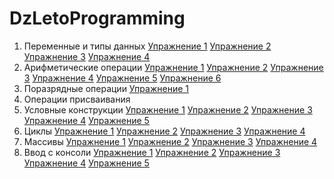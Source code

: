 # DzLetoProgramming
1. Переменные и типы данных
  [Упражнение 1](https://github.com/AlexanderErmolov/DzLetoProgramming/blob/main/variables_and_data_types_1.c)
  [Упражнение 2](https://github.com/AlexanderErmolov/DzLetoProgramming/blob/main/variables_and_data_types_2.c)
  [Упражнение 3](https://github.com/AlexanderErmolov/DzLetoProgramming/blob/main/variables_and_data_types_3.c)
  [Упражнение 4](https://github.com/AlexanderErmolov/DzLetoProgramming/blob/main/variables_and_data_types_4.c)
2. Арифметические операции
  [Упражнение 1](https://github.com/AlexanderErmolov/DzLetoProgramming/blob/main/arithmetic_operations_1.c)
  [Упражнение 2](https://github.com/AlexanderErmolov/DzLetoProgramming/blob/main/arithmetic_operations_2.c)
  [Упражнение 3](https://github.com/AlexanderErmolov/DzLetoProgramming/blob/main/arithmetic_operations_3.c)
  [Упражнение 4](https://github.com/AlexanderErmolov/DzLetoProgramming/blob/main/arithmetic_operations_4.c)
  [Упражнение 5](https://github.com/AlexanderErmolov/DzLetoProgramming/blob/main/arithmetic_operations_5.c)
  [Упражнение 6](https://github.com/AlexanderErmolov/DzLetoProgramming/blob/main/arithmetic_operations_6.c)
3. Поразрядные операции
   [Упражнение 1](https://github.com/AlexanderErmolov/DzLetoProgramming/blob/main/bitwise_operations.c)
4. Операции присваивания
5. Условные конструкции
  [Упражнение 1](https://github.com/AlexanderErmolov/DzLetoProgramming/blob/main/Conditional_constructions_1.c)
  [Упражнение 2](https://github.com/AlexanderErmolov/DzLetoProgramming/blob/main/Conditional_constructions_2.c)
  [Упражнение 3](https://github.com/AlexanderErmolov/DzLetoProgramming/blob/main/Conditional_constructions_3.c)
  [Упражнение 4](https://github.com/AlexanderErmolov/DzLetoProgramming/blob/main/Conditional_constructions_4.c)
  [Упражнение 5](https://github.com/AlexanderErmolov/DzLetoProgramming/blob/main/Conditional_constructions_5.c)
6. Циклы
   [Упражнение 1](https://github.com/AlexanderErmolov/DzLetoProgramming/blob/main/loops_1.c)
   [Упражнение 2](https://github.com/AlexanderErmolov/DzLetoProgramming/blob/main/loops_2.c)
   [Упражнение 3](https://github.com/AlexanderErmolov/DzLetoProgramming/blob/main/loops_3.c)
   [Упражнение 4](https://github.com/AlexanderErmolov/DzLetoProgramming/blob/main/loops_4.c)
7. Массивы
   [Упражнение 1](https://github.com/AlexanderErmolov/DzLetoProgramming/blob/main/arrays_1.c)
   [Упражнение 2](https://github.com/AlexanderErmolov/DzLetoProgramming/blob/main/arrays_2.c)
   [Упражнение 3](https://github.com/AlexanderErmolov/DzLetoProgramming/blob/main/arrays_3.c)
   [Упражнение 4](https://github.com/AlexanderErmolov/DzLetoProgramming/blob/main/arrays_4.c)
8. Ввод с консоли
   [Упражнение 1](https://github.com/AlexanderErmolov/DzLetoProgramming/blob/main/Console_input_1.c)
   [Упражнение 2](https://github.com/AlexanderErmolov/DzLetoProgramming/blob/main/Console_input_2.c)
   [Упражнение 3](https://github.com/AlexanderErmolov/DzLetoProgramming/blob/main/Console_input_3.c)
   [Упражнение 4](https://github.com/AlexanderErmolov/DzLetoProgramming/blob/main/Console_input_4.c)
   [Упражнение 5](https://github.com/AlexanderErmolov/DzLetoProgramming/blob/main/Console_input_5.c)
